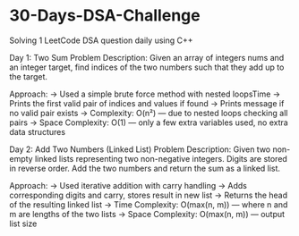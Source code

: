 # 30-Days-DSA-Challenge
Solving 1 LeetCode DSA question daily using C++


Day 1: Two Sum
Problem Description:
    Given an array of integers nums and an integer target, find indices of the two numbers such that they add up to the target.

Approach:
    -> Used a simple brute force method with nested loopsTime 
    -> Prints the first valid pair of indices and values if found
    -> Prints message if no valid pair exists
    -> Complexity: O(n²) — due to nested loops checking all pairs
    -> Space Complexity: O(1) — only a few extra variables used, no extra data structures



Day 2: Add Two Numbers (Linked List)
Problem Description:
    Given two non-empty linked lists representing two non-negative integers.
Digits are stored in reverse order. Add the two numbers and return the sum as a linked list.

Approach:
→ Used iterative addition with carry handling
→ Adds corresponding digits and carry, stores result in new list
→ Returns the head of the resulting linked list
→ Time Complexity: O(max(n, m)) — where n and m are lengths of the two lists
→ Space Complexity: O(max(n, m)) — output list size

